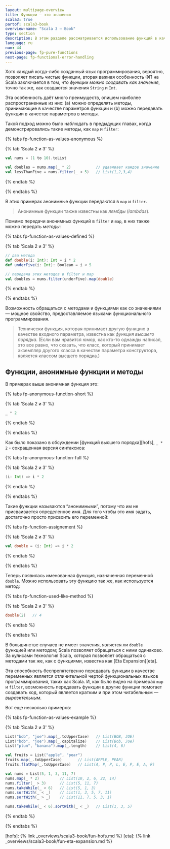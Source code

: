 ```yaml
---
layout: multipage-overview
title: Функции — это значения
scala3: true
partof: scala3-book
overview-name: "Scala 3 — Book"
type: section
description: В этом разделе рассматривается использование функций в качестве значений в функциональном программировании.
language: ru
num: 44
previous-page: fp-pure-functions
next-page: fp-functional-error-handling
---
```



Хотя каждый когда-либо созданный язык программирования, вероятно, позволяет писать чистые функции, 
вторая важная особенность ФП на Scala заключается в том, что _функции можно создавать как значения_, 
точно так же, как создаются значения `String` и `Int`.

Эта особенность даёт много преимуществ, опишем наиболее распространенные из них:
(a) можно определять методы, принимающие в качестве параметров функции
и (b) можно передавать функции в качестве параметров в методы.

Такой подход можно было наблюдать в предыдущих главах, когда демонстрировались такие методы, как `map` и `filter`:

{% tabs fp-function-as-values-anonymous %}

{% tab 'Scala 2 и 3' %}
```scala
val nums = (1 to 10).toList

val doubles = nums.map(_ * 2)           // удваивает каждое значение
val lessThanFive = nums.filter(_ < 5)   // List(1,2,3,4)
```
{% endtab %}

{% endtabs %}

В этих примерах анонимные функции передаются в `map` и `filter`.

> Анонимные функции также известны как _лямбды_ (_lambdas_).

Помимо передачи анонимных функций в `filter` и `map`, в них также можно передать _методы_:

{% tabs fp-function-as-values-defined %}

{% tab 'Scala 2 и 3' %}
```scala
// два метода
def double(i: Int): Int = i * 2
def underFive(i: Int): Boolean = i < 5

// передача этих методов в filter и map
val doubles = nums.filter(underFive).map(double)
```
{% endtab %}

{% endtabs %}

Возможность обращаться с методами и функциями как со значениями — мощное свойство, 
предоставляемое языками функционального программирования.

> Технически функция, которая принимает другую функцию в качестве входного параметра, известна как _функция высшего порядка_.
> (Если вам нравится юмор, как кто-то однажды написал, это все равно, что сказать, 
> что класс, который принимает экземпляр другого класса в качестве параметра конструктора, 
> является классом высшего порядка.)


## Функции, анонимные функции и методы

В примерах выше анонимная функция это:

{% tabs fp-anonymous-function-short %}

{% tab 'Scala 2 и 3' %}
```scala
_ * 2
```
{% endtab %}

{% endtabs %}

Как было показано в обсуждении [функций высшего порядка][hofs], `_ * 2` - сокращенная версия синтаксиса:

{% tabs fp-anonymous-function-full %}

{% tab 'Scala 2 и 3' %}
```scala
(i: Int) => i * 2
```
{% endtab %}

{% endtabs %}

Такие функции называются “анонимными”, потому что им не присваивается определенное имя. 
Для того чтобы это имя задать, достаточно просто присвоить его переменной:

{% tabs fp-function-assignement %}

{% tab 'Scala 2 и 3' %}
```scala
val double = (i: Int) => i * 2
```
{% endtab %}

{% endtabs %}

Теперь появилась именованная функция, назначенная переменной `double`. 
Можно использовать эту функцию так же, как используется метод:

{% tabs fp-function-used-like-method %}

{% tab 'Scala 2 и 3' %}
```scala
double(2)   // 4
```
{% endtab %}

{% endtabs %}

В большинстве случаев не имеет значения, является ли `double` функцией или методом; 
Scala позволяет обращаться с ними одинаково. 
За кулисами технология Scala, которая позволяет обращаться с методами так же, 
как с функциями, известна как [Eta Expansion][eta].

Эта способность беспрепятственно передавать функции в качестве переменных 
является отличительной чертой функциональных языков программирования, таких как Scala. 
И, как было видно на примерах `map` и `filter`, 
возможность передавать функции в другие функции помогает создавать код, 
который является кратким и при этом читабельным — _выразительным_.

Вот еще несколько примеров:

{% tabs fp-function-as-values-example %}

{% tab 'Scala 2 и 3' %}
```scala
List("bob", "joe").map(_.toUpperCase)   // List(BOB, JOE)
List("bob", "joe").map(_.capitalize)    // List(Bob, Joe)
List("plum", "banana").map(_.length)    // List(4, 6)

val fruits = List("apple", "pear")
fruits.map(_.toUpperCase)       // List(APPLE, PEAR)
fruits.flatMap(_.toUpperCase)   // List(A, P, P, L, E, P, E, A, R)

val nums = List(5, 1, 3, 11, 7)
nums.map(_ * 2)         // List(10, 2, 6, 22, 14)
nums.filter(_ > 3)      // List(5, 11, 7)
nums.takeWhile(_ < 6)   // List(5, 1, 3)
nums.sortWith(_ < _)    // List(1, 3, 5, 7, 11)
nums.sortWith(_ > _)    // List(11, 7, 5, 3, 1)

nums.takeWhile(_ < 6).sortWith(_ < _)   // List(1, 3, 5)
```
{% endtab %}

{% endtabs %}


[hofs]: {% link _overviews/scala3-book/fun-hofs.md %}
[eta]: {% link _overviews/scala3-book/fun-eta-expansion.md %}
